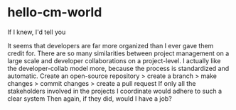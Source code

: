 # hello-cm-world
If I knew, I'd tell you

It seems that developers are far more organized than I ever gave them credit for.
There are so many similarities between project management on a large scale and developer collaborations on a project-level. 
I actually like the developer-collab model more, because the process is standardized and automatic.
Create an open-source repository > create a branch > make changes > commit changes > create a pull request 
If only all the stakeholders involved in the projects I coordinate would adhere to such a clear system
Then again, if they did, would I have a job?
